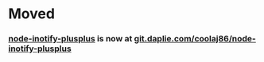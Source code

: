 # Moved
### [node-inotify-plusplus](https://git.daplie.com/coolaj86/node-inotify-plusplus) is now at [git.daplie.com/coolaj86/node-inotify-plusplus](https://git.daplie.com/coolaj86/node-inotify-plusplus)
